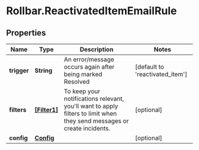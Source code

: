 # Rollbar.ReactivatedItemEmailRule

## Properties

Name | Type | Description | Notes
------------ | ------------- | ------------- | -------------
**trigger** | **String** | An error/message occurs again after being marked Resolved | [default to &#39;reactivated_item&#39;]
**filters** | [**[Filter1]**](Filter1.md) | To keep your notifications relevant, you&#39;ll want to apply filters to limit when they send messages or create incidents. | [optional] 
**config** | [**Config**](Config.md) |  | [optional] 


